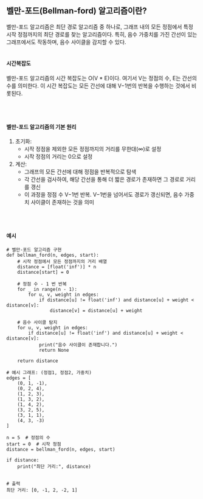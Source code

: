 ## 벨만-포드(Bellman-ford) 알고리즘이란?
벨만-포드 알고리즘은 최단 경로 알고리즘 중 하나로, 그래프 내의 모든 정점에서 특정 시작 정점까지의 최단 경로를 찾는 알고리즘이다.
특히, 음수 가중치를 가진 간선이 있는 그래프에서도 작동하며, 음수 사이클을 감지할 수 있다.
<br></br>

 
#### 시간복잡도
벨만-포드 알고리즘의 시간 복잡도는 O(V * E)이다. 여기서 V는 정점의 수, E는 간선의 수를 의미한다.
이 시간 복잡도는 모든 간선에 대해 V−1번의 반복을 수행하는 것에서 비롯된다.
<br></br>

 
#### 벨만-포드 알고리즘의 기본 원리

1. 초기화:
    * 시작 정점을 제외한 모든 정점까지의 거리를 무한대(∞)로 설정
    * 시작 정점의 거리는 0으로 설정
2. 계산:
    * 그래프의 모든 간선에 대해 정점을 반복적으로 탐색
    * 각 간선을 검사하여, 해당 간선을 통해 더 짧은 경로가 존재하면 그 경로로 거리를 갱신
    * 이 과정을 정점 수 V−1번 반복. V−1번을 넘어서도 경로가 갱신되면, 음수 가중치 사이클이 존재하는 것을 의미
<br></br>

 
#### 예시
```
# 벨만-포드 알고리즘 구현
def bellman_ford(n, edges, start):
    # 시작 정점에서 모든 정점까지의 거리 배열
    distance = [float('inf')] * n
    distance[start] = 0

    # 정점 수 - 1 번 반복
    for _ in range(n - 1):
        for u, v, weight in edges:
            if distance[u] != float('inf') and distance[u] + weight < distance[v]:
                distance[v] = distance[u] + weight

    # 음수 사이클 탐지
    for u, v, weight in edges:
        if distance[u] != float('inf') and distance[u] + weight < distance[v]:
            print("음수 사이클이 존재합니다.")
            return None

    return distance

# 예시 그래프: (정점1, 정점2, 가중치)
edges = [
    (0, 1, -1),
    (0, 2, 4),
    (1, 2, 3),
    (1, 3, 2),
    (1, 4, 2),
    (3, 2, 5),
    (3, 1, 1),
    (4, 3, -3)
]

n = 5  # 정점의 수
start = 0  # 시작 정점
distance = bellman_ford(n, edges, start)

if distance:
    print("최단 거리:", distance)


# 출력
최단 거리: [0, -1, 2, -2, 1]
```
